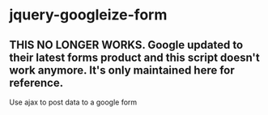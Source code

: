# jquery-googleize-form

## THIS NO LONGER WORKS. Google updated to their latest forms product and this script doesn't work anymore. It's only maintained here for reference.

Use ajax to post data to a google form
